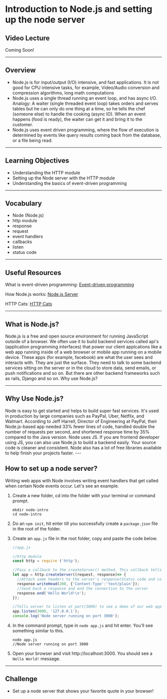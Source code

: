 # Introduction to Node.js and setting up the node server

## Video Lecture
<p>Coming Soon!

---

## Overview
* Node.js is for input/output (I/O) intensive, and fast applications. It is not good for CPU intensive tasks, for example, Video/Audio conversion and compression algorithms, long math computations
* Node.js uses a single thread running an event loop, and has async I/O. Analogy: A waiter (single threaded event loop) takes orders and serves tables but he can only do one thing at a time, so he tells the chef (someone else) to handle the cooking (async IO). When an event happens (food is ready), the waiter can get it and bring it to the customer.
* Node.js uses event driven programming, where the flow of execution is determined by events like query results coming back from the database, or a file being read.
---

## Learning Objectives
* Understanding the HTTP module
* Setting up the Node server with the HTTP module
* Understanding the basics of event-driven programming  
  
---

## Vocabulary
* Node (Node.js)
* http module
* response
* request
* event handlers
* callbacks
* listen 
* status code 
---

## Useful Resources
What is event-driven programming: [Event-driven programming](https://medium.com/@vsvaibhav2016/introduction-to-event-driven-programming-28161b79c223)

How Node.js works: [Node.js Server](https://media.geeksforgeeks.org/wp-content/uploads/20200224050909/nodejs2.png)

HTTP Cats: [HTTP Cats](https://http.cat/)

---

## What is Node.js? 
<p>Node.js is a free and open source environment for running JavaScript outside of a browser. We often use it to build backend services called api's (application programming interfaces) that power our client applcations like a web app running inside of a web browser or mobile app running on a mobile device. These apps (for example, facebook) are what the user sees and interacts with. They are just the surface. They need to talk to some backend services sitting on the server or in the cloud to store data, send emails, or push notifications and so on. But there are other backend frameworks such as rails, Django and so on. Why use Node.js?

---

## Why Use Node.js?
<p>Node is easy to get started and helps to build super fast services. It's used in production by large companies such as PayPal, Uber, Netflix, and Walmart. According to Jeff Harrell, Director of Engineering at PayPal, their Node.js-based app needed 33% fewer lines of code, handled double the number of requests per second, and shortened response time by 35% compared to the Java version. Node uses JS. If you are frontend developer using JS, you can also use Node.js to build a backend easily. Your source code is cleaner and consistent. Node also has a lot of free libraries available to help finish your projects faster.
---

## How to set up a node server?

Writing web apps with Node involves writing event handlers that get called when certain Node events occur. Let's see an example.

1. Create a new folder, cd into the folder with your terminal or command prompt.
   
    ```terminal
    mkdir node-intro
    cd node-intro
    ```
2. Do an  ```npm init```, hit enter till you successfully create a ```package.json``` file in the root of the folder.
3. Create an ```app.js``` file in the root folder, copy and paste the code below.

    ```Javascript
    //app.js

    //http module
    const http = require ('http');

    //Pass a callback to the createServer() method. This callback tells the server to respond with "Hello World!" when it gets a request
    let app = http.createServer((request, response)=> {
      //Attach some headers to the server's response(Status code and content type)
      response.writeHead(200, {'Content-Type':'text/plain'});
      //Send back a response and end the connection to the server
      response.end('Hello World!\n');
    });

    //Tells server to listen at port(3000) to see a demo of our web app while developing. 
    app.listen(3000, '127.0.0.1');
    console.log('Node server running on port 3000');
    ```

4. In the command prompt, type in 
```node app.js``` and hit enter. You'll see something similar to this. 

    ```terminal
    node app.js
    //Node server running on port 3000
    ```

5. Open your browser and visit 
   http://localhost:3000. You should see a  ```Hello World!``` message. 

---

## Challenge

* Set up a node server that shows your favorite quote in your browser!






